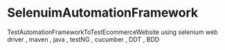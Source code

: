 # SelenuimAutomationFramework
TestAutomationFrameworkToTestEcommerceWebsite using selenium web driver , maven , java , testNG , cucumber , DDT , BDD 

